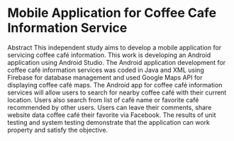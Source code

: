 # Mobile Application for Coffee Cafe Information Service
Abstract
This independent study aims to develop a mobile application for servicing coffee café information. This work is developing an Android application using Android Studio. The Android application development for coffee café information services was coded in Java and XML using Firebase for database management and used Google Maps API for displaying coffee café maps.
The Android app for coffee café information services will allow users to search for nearby coffee café with their current location. Users also search from list of café name or favorite café recommended by other users. Users can leave their comments, share website data coffee café their favorite via Facebook. 
The results of unit testing and system testing demonstrate that the application can work property and satisfy the objective.


